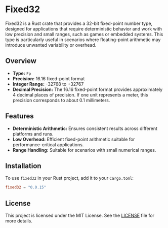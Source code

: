 # Fixed32

Fixed32 is a Rust crate that provides a 32-bit fixed-point number type, designed for applications that require deterministic behavior and work with low precision and small ranges, such as games or embedded systems. This type is particularly useful in scenarios where floating-point arithmetic may introduce unwanted variability or overhead.

## Overview

- **Type:** `Fp`
- **Precision:** 16.16 fixed-point format
- **Integer Range:** -32768 to +32767
- **Decimal Precision:** The 16.16 fixed-point format provides approximately 4 decimal places of precision. If one unit represents a meter, this precision corresponds to about 0.1 millimeters.

## Features

- **Deterministic Arithmetic:** Ensures consistent results across different platforms and runs.
- **Low Overhead:** Efficient fixed-point arithmetic suitable for performance-critical applications.
- **Range Handling:** Suitable for scenarios with small numerical ranges.

## Installation

To use `fixed32` in your Rust project, add it to your `Cargo.toml`:

```toml
fixed32 = "0.0.15"
```

## License

This project is licensed under the MIT License. See the [LICENSE](LICENSE) file for more details.

